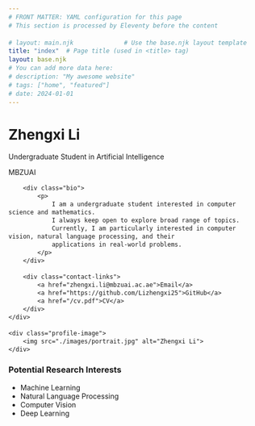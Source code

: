 ```yaml
---
# FRONT MATTER: YAML configuration for this page
# This section is processed by Eleventy before the content

# layout: main.njk              # Use the base.njk layout template
title: "index"  # Page title (used in <title> tag)
layout: base.njk
# You can add more data here:
# description: "My awesome website"
# tags: ["home", "featured"]
# date: 2024-01-01
---
```


<!-- MARKDOWN CONTENT: This gets processed and inserted into {{ content }} -->
<!-- Markdown is converted to HTML, then injected into the layout -->

<div class="profile-section">
    <div class="profile-content">
        <h1>Zhengxi Li</h1>
        <p class="title">Undergraduate Student in Artificial Intelligence</p>
        <p class="affiliation">MBZUAI</p>
        
        <div class="bio">
            <p>
                I am a undergraduate student interested in computer science and mathematics. 
                I always keep open to explore broad range of topics. 
                Currently, I am particularly interested in computer vision, natural language processing, and their 
                applications in real-world problems.
            </p>
        </div>
        
        <div class="contact-links">
            <a href="zhengxi.li@mbzuai.ac.ae">Email</a>
            <a href="https://github.com/Lizhengxi25">GitHub</a>
            <a href="/cv.pdf">CV</a>
        </div>
    </div>
    
    <div class="profile-image">
        <img src="./images/portrait.jpg" alt="Zhengxi Li">
    </div>
</div>

<div class="research-interests">
    <h3>Potential Research Interests</h2>
    <ul>
        <li>Machine Learning</li>
        <li>Natural Language Processing</li>
        <li>Computer Vision</li>
        <li>Deep Learning</li>
    </ul>
</div>
